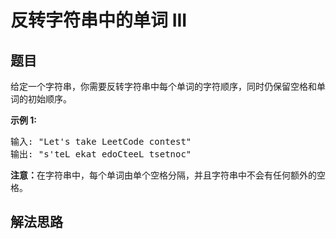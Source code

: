 # 反转字符串中的单词 III

## 题目

<HTML><p>给定一个字符串，你需要反转字符串中每个单词的字符顺序，同时仍保留空格和单词的初始顺序。</p>

<p><strong>示例&nbsp;1:</strong></p>

<pre>
输入: &quot;Let&#39;s take LeetCode contest&quot;
输出: &quot;s&#39;teL ekat edoCteeL tsetnoc&quot;<strong><strong><strong>&nbsp;</strong></strong></strong>
</pre>

<p><strong><strong><strong><strong>注意：</strong></strong></strong></strong>在字符串中，每个单词由单个空格分隔，并且字符串中不会有任何额外的空格。</p>
</HTML>

## 解法思路
